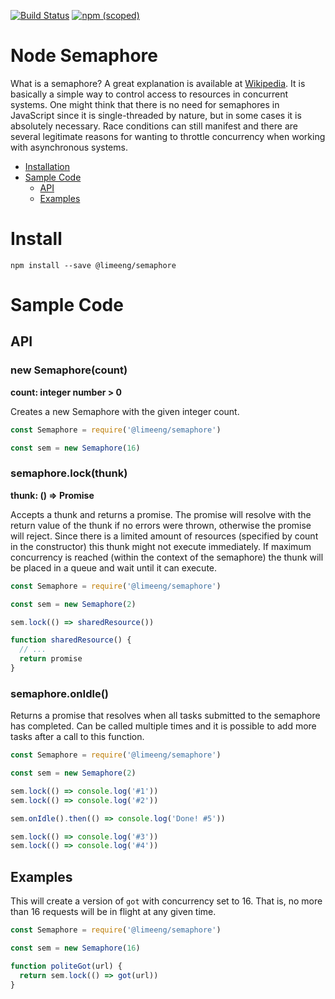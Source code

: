 [![Build Status](https://travis-ci.com/LimeEng/NodeSemaphore.svg?branch=master)](https://travis-ci.com/LimeEng/NodeSemaphore)
[![npm (scoped)](https://img.shields.io/npm/v/@limeeng/semaphore.svg)](https://www.npmjs.com/package/@limeeng/semaphore)

# Node Semaphore

What is a semaphore? A great explanation is available at [Wikipedia](https://en.wikipedia.org/wiki/Semaphore_(programming)).
It is basically a simple way to control access to resources in concurrent systems. One might think that there is no need for semaphores in JavaScript since it is single-threaded by nature, but in some cases it is absolutely necessary. Race conditions can still manifest and there are several legitimate reasons for wanting to throttle concurrency when working with asynchronous systems.

- [Installation](#install)
- [Sample Code](#sample-code)
  - [API](#api)
  - [Examples](#examples)

# Install

```
npm install --save @limeeng/semaphore
```

# Sample Code

## API

### new Semaphore(count)
**count: integer number > 0**

Creates a new Semaphore with the given integer count.

```js
const Semaphore = require('@limeeng/semaphore')

const sem = new Semaphore(16)
```

### semaphore.lock(thunk)
**thunk: () => Promise**

Accepts a thunk and returns a promise. The promise will resolve with the return value of the thunk if no errors were thrown, otherwise the promise will reject. Since there is a limited amount of resources (specified by count in the constructor) this thunk might not execute immediately. If maximum concurrency is reached (within the context of the semaphore) the thunk will be placed in a queue and wait until it can execute.

```js
const Semaphore = require('@limeeng/semaphore')

const sem = new Semaphore(2)

sem.lock(() => sharedResource())

function sharedResource() {
  // ...
  return promise
}
```

### semaphore.onIdle()

Returns a promise that resolves when all tasks submitted to the semaphore has completed. Can be called multiple times and it is possible to add more tasks after a call to this function.

```js
const Semaphore = require('@limeeng/semaphore')

const sem = new Semaphore(2)

sem.lock(() => console.log('#1'))
sem.lock(() => console.log('#2'))

sem.onIdle().then(() => console.log('Done! #5'))

sem.lock(() => console.log('#3'))
sem.lock(() => console.log('#4'))
```

## Examples

This will create a version of `got` with concurrency set to 16. That is, no more than 16 requests will be in flight at any given time.

```js
const Semaphore = require('@limeeng/semaphore')

const sem = new Semaphore(16)

function politeGot(url) {
  return sem.lock(() => got(url))
}
```

